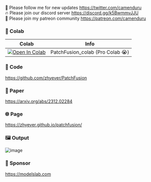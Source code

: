 🐣 Please follow me for new updates https://twitter.com/camenduru <br />
🔥 Please join our discord server https://discord.gg/k5BwmmvJJU <br />
🥳 Please join my patreon community https://patreon.com/camenduru <br />

### 🦒 Colab

| Colab | Info
| --- | --- |
[![Open In Colab](https://colab.research.google.com/assets/colab-badge.svg)](https://colab.research.google.com/github/camenduru/PatchFusion-colab/blob/main/PatchFusion_colab.ipynb) | PatchFusion_colab (Pro Colab 😭)

### 🧬 Code
https://github.com/zhyever/PatchFusion

### 📄 Paper
https://arxiv.org/abs/2312.02284

### 🌐 Page
https://zhyever.github.io/patchfusion/

### 🖼 Output
![image](https://github.com/camenduru/PatchFusion-colab/assets/54370274/5ab957ee-7426-4cca-9387-025d917db108)

### 🏢 Sponsor
https://modelslab.com

